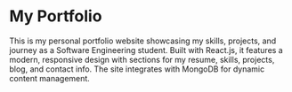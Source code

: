 # My Portfolio
 This is my personal portfolio website showcasing my skills, projects, and journey as a Software Engineering student. Built with React.js, it features a modern, responsive design with sections for my resume, skills, projects, blog, and contact info. The site integrates with MongoDB for dynamic content management.
